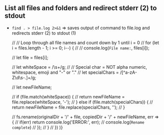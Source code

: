 
## List all files and folders and redirect stderr (2) to stdout
- `find . > file.log 2>&1` => saves output of command to file.log and redirects stderr (2) to stdout (1)


  //   // Loop through all file names and count down by 1 until i = 0
  //   for (let i = files.length - 1; i >= 0; i--) {
  //     // console.log(`File name:`, files[i]);

  //     let file = files[i];

  //     let whiteSpace = /\s+/g;
  //     // Special char = NOT alpha numeric, whitespace, emoji and "-" or "."
  //     let specialChars = /[^a-zA-Z\d\s-.]+/g;

  //     let newFileName;

  //     if (file.match(whiteSpace)) {
  //       return newFileName = file.replace(whiteSpace, '-');
  //     } else if (file.match(specialChars)) {
  //       return newFileName = file.replace(specialChars, '');
  //     }

  //     fs.rename(originalDir + '/' + file, copiedDir + '/' + newFileName, err => {
  //       if(err) return console.log('ERROR:', err);
  //       console.log(`Rename complete`)
  //     });
  //   }
  // })
   )}